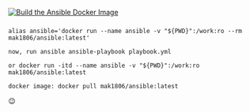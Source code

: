 [![Build the Ansible Docker Image](https://github.com/khann-adill/ansible-image/actions/workflows/build.yml/badge.svg)](https://github.com/khann-adill/ansible-image/actions/workflows/build.yml)
###
```
alias ansible='docker run --name ansible -v "${PWD}":/work:ro --rm mak1806/ansible:latest'
```
`now, run ansible ansible-playbook playbook.yml `

`or docker run -itd --name ansible -v "${PWD}":/work:ro  mak1806/ansible:latest`

`docker image: docker pull mak1806/ansible:latest`

😉
